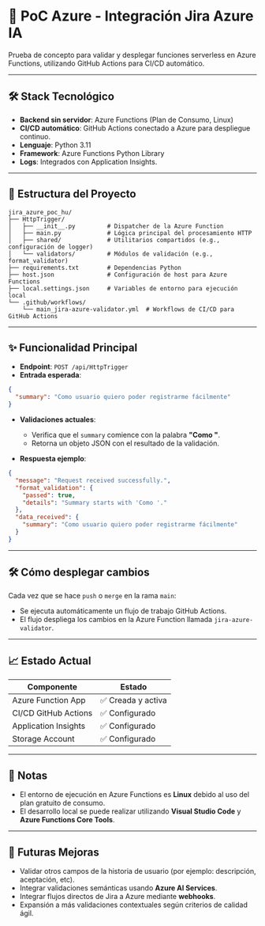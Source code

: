 # 🚀 PoC Azure - Integración Jira Azure IA

Prueba de concepto para validar y desplegar funciones serverless en Azure Functions, utilizando GitHub Actions para CI/CD automático.

---

## 🛠️ Stack Tecnológico

- **Backend sin servidor**: Azure Functions (Plan de Consumo, Linux)
- **CI/CD automático**: GitHub Actions conectado a Azure para despliegue continuo.
- **Lenguaje**: Python 3.11
- **Framework**: Azure Functions Python Library
- **Logs**: Integrados con Application Insights.

---

## 📂 Estructura del Proyecto

```plaintext
jira_azure_poc_hu/
├── HttpTrigger/
│   ├── __init__.py         # Dispatcher de la Azure Function
│   ├── main.py             # Lógica principal del procesamiento HTTP
│   ├── shared/             # Utilitarios compartidos (e.g., configuración de logger)
│   └── validators/         # Módulos de validación (e.g., format_validator)
├── requirements.txt        # Dependencias Python
├── host.json               # Configuración de host para Azure Functions
├── local.settings.json     # Variables de entorno para ejecución local
└── .github/workflows/      
    └── main_jira-azure-validator.yml  # Workflows de CI/CD para GitHub Actions
```

---

## ✨ Funcionalidad Principal

- **Endpoint**: `POST /api/HttpTrigger`
- **Entrada esperada**:
```json
{
  "summary": "Como usuario quiero poder registrarme fácilmente"
}
```
- **Validaciones actuales**:
  - Verifica que el `summary` comience con la palabra **"Como "**.
  - Retorna un objeto JSON con el resultado de la validación.

- **Respuesta ejemplo**:
```json
{
  "message": "Request received successfully.",
  "format_validation": {
    "passed": true,
    "details": "Summary starts with 'Como '."
  },
  "data_received": {
    "summary": "Como usuario quiero poder registrarme fácilmente"
  }
}
```

---

## 🛠️ Cómo desplegar cambios

Cada vez que se hace `push` o `merge` en la rama `main`:
- Se ejecuta automáticamente un flujo de trabajo GitHub Actions.
- El flujo despliega los cambios en la Azure Function llamada `jira-azure-validator`.

---

## 📈 Estado Actual

| Componente             | Estado           |
|-------------------------|------------------|
| Azure Function App      | ✅ Creada y activa |
| CI/CD GitHub Actions    | ✅ Configurado    |
| Application Insights    | ✅ Configurado    |
| Storage Account         | ✅ Configurado    |

---

## 📌 Notas

- El entorno de ejecución en Azure Functions es **Linux** debido al uso del plan gratuito de consumo.
- El desarrollo local se puede realizar utilizando **Visual Studio Code** y **Azure Functions Core Tools**.

---

## 🚀 Futuras Mejoras

- Validar otros campos de la historia de usuario (por ejemplo: descripción, aceptación, etc).
- Integrar validaciones semánticas usando **Azure AI Services**.
- Integrar flujos directos de Jira a Azure mediante **webhooks**.
- Expansión a más validaciones contextuales según criterios de calidad ágil.
